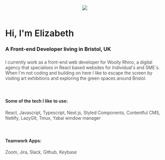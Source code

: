 


<header style="text-align: center"> 

  <img src="https://capsule-render.vercel.app/api?&animation=fadeIn&type=wave&color=gradient&height=300"  /> 
</header>

 <h1 style="font-weight: 600">Hi, I'm Elizabeth</h1>
 <h3>A Front-end Developer living in Bristol, UK<h3>

<h4 style="font-weight: 300">
I currently work as a front-end web developer for Woolly Rhino, a digital agency that specialises in React based websites for Individual's and SME's. When I'm not coding and building on here I like to escape the screen by visiting art exhibitions and exploring the green spaces around Bristol.</h4>
</br>

<h4 style="font-weight:600">Some of the tech I like to use:</h4>

<h4 style="font-weight: 300">React, Javascript, Typescript, Next.js, Styled Components, Contentful CMS, Netlify, LazyGIt, Tmux, Yabai window manager</h4>
</br>

<h4 style="font-weight:600">Teamwork Apps:</h4>
<h4 style="font-weight:300">Zoom, Jira, Slack, Github, Keybase</h4>


 

